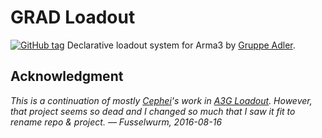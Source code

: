 # GRAD Loadout
[![GitHub tag](https://img.shields.io/github/tag/gruppe-adler/grad-loadout.svg)](https://github.com/gruppe-adler/grad-loadout/releases)
Declarative loadout system for Arma3 by [Gruppe Adler](https://www.gruppe-adler.de/).

## Acknowledgment
*This is a continuation of mostly [Cephei](https://github.com/Cephel)'s work in [A3G Loadout](https://github.com/v-Arma/a3g-loadout).*
*However, that project seems so dead and I changed so much that I saw it fit to rename repo & project. –– Fusselwurm, 2016-08-16*
